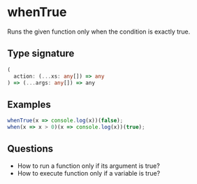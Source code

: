# whenTrue

Runs the given function only when the condition is exactly true.

## Type signature

<!-- prettier-ignore-start -->
```typescript
(
  action: (...xs: any[]) => any
) => (...args: any[]) => any
```
<!-- prettier-ignore-end -->

## Examples

<!-- prettier-ignore-start -->
```javascript
whenTrue(x => console.log(x))(false);
when(x => x > 0)(x => console.log(x))(true);
```
<!-- prettier-ignore-end -->

## Questions

- How to run a function only if its argument is true?
- How to execute function only if a variable is true?
